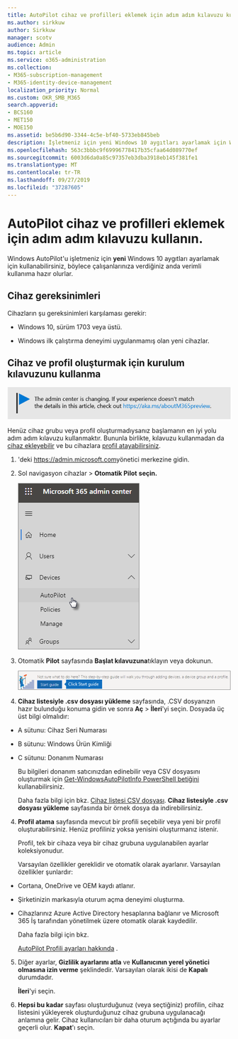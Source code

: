 ```yaml
---
title: AutoPilot cihaz ve profilleri eklemek için adım adım kılavuzu kullanın.
ms.author: sirkkuw
author: Sirkkuw
manager: scotv
audience: Admin
ms.topic: article
ms.service: o365-administration
ms.collection:
- M365-subscription-management
- M365-identity-device-management
localization_priority: Normal
ms.custom: OKR_SMB_M365
search.appverid:
- BCS160
- MET150
- MOE150
ms.assetid: be5b6d90-3344-4c5e-bf40-5733eb845beb
description: İşletmeniz için yeni Windows 10 aygıtları ayarlamak için Windows AutoPilot'u nasıl kullanacağınızı öğrenin.
ms.openlocfilehash: 563c3bbbc9f69996778417b35cfaa64d089770ef
ms.sourcegitcommit: 6003d6da0a85c97357eb3dba3918eb145f381fe1
ms.translationtype: MT
ms.contentlocale: tr-TR
ms.lasthandoff: 09/27/2019
ms.locfileid: "37287605"
---
```

# <a name="use-the-step-by-step-guide-to-add-autopilot-devices-and-profile"></a>AutoPilot cihaz ve profilleri eklemek için adım adım kılavuzu kullanın.

Windows AutoPilot'u işletmeniz için **yeni** Windows 10 aygıtları ayarlamak için kullanabilirsiniz, böylece çalışanlarınıza verdiğiniz anda verimli kullanıma hazır olurlar.
  
## <a name="device-requirements"></a>Cihaz gereksinimleri

Cihazların şu gereksinimleri karşılaması gerekir:
  
- Windows 10, sürüm 1703 veya üstü.
    
- Windows ilk çalıştırma deneyimi uygulanmamış olan yeni cihazlar.
    
## <a name="use-the-setup-guide-to-create-devices-and-profiles"></a>Cihaz ve profil oluşturmak için kurulum kılavuzunu kullanma

[![Yönetici merkezinin değiştiğini bildirmek için etiket ve aka.ms/aboutM365preview daha fazla ayrıntı bulabilirsiniz.](media/m365admincenterchanging.png)](https://docs.microsoft.com/office365/admin/microsoft-365-admin-center-preview)

Henüz cihaz grubu veya profil oluşturmadıysanız başlamanın en iyi yolu adım adım kılavuzu kullanmaktır. Bununla birlikte, kılavuzu kullanmadan da [cihaz ekleyebilir](create-and-edit-autopilot-devices.md) ve bu cihazlara [profil atayabilirsiniz](create-and-edit-autopilot-profiles.md). 
  
1. 'deki <a href="https://go.microsoft.com/fwlink/p/?linkid=837890" target="_blank">https://admin.microsoft.com</a>yönetici merkezine gidin.

2. Sol navigasyon cihazlar \> **Otomatik Pilot** **seçin.**

    ![Yönetici merkezinde cihazları seçin ve sonra Otomatik Pilot.](media/AutoPilot.png)
  
2. Otomatik **Pilot** sayfasında **Başlat kılavuzuna**tıklayın veya dokunun.
    
    ![Click Start guide for step-by-step instructions for Autopilot.](media/31662655-d1e6-437d-87ea-c0dec5da56f7.png)
  
3. **Cihaz listesiyle .csv dosyası yükleme** sayfasında, .CSV dosyanızın hazır bulunduğu konuma gidin ve sonra **Aç** \> **İleri**'yi seçin. Dosyada üç üst bilgi olmalıdır:
    
  - A sütunu: Cihaz Seri Numarası
    
  - B sütunu: Windows Ürün Kimliği
    
  - C sütunu: Donanım Numarası
    
    Bu bilgileri donanım satıcınızdan edinebilir veya CSV dosyasını oluşturmak için [Get-WindowsAutoPilotInfo PowerShell betiğini](https://www.powershellgallery.com/packages/Get-WindowsAutoPilotInfo) kullanabilirsiniz. 
    
    Daha fazla bilgi için bkz. [Cihaz listesi CSV dosyası](https://support.office.com/article/932e3676-2491-49f0-9177-d893d2f5276e). **Cihaz listesiyle .csv dosyası yükleme** sayfasında bir örnek dosya da indirebilirsiniz. 
    
4. **Profil atama** sayfasında mevcut bir profili seçebilir veya yeni bir profil oluşturabilirsiniz. Henüz profiliniz yoksa yenisini oluşturmanız istenir. 
    
    Profil, tek bir cihaza veya bir cihaz grubuna uygulanabilen ayarlar koleksiyonudur.
    
    Varsayılan özellikler gereklidir ve otomatik olarak ayarlanır. Varsayılan özellikler şunlardır:
    
  - Cortana, OneDrive ve OEM kaydı atlanır.
    
  - Şirketinizin markasıyla oturum açma deneyimi oluşturma.
    
  - Cihazlarınız Azure Active Directory hesaplarına bağlanır ve Microsoft 365 İş tarafından yönetilmek üzere otomatik olarak kaydedilir.
    
    Daha fazla bilgi için bkz.
    
    [AutoPilot Profili ayarları hakkında](autopilot-profile-settings.md) . 
    
5. Diğer ayarlar, **Gizlilik ayarlarını atla** ve **Kullanıcının yerel yönetici olmasına izin verme** şeklindedir. Varsayılan olarak ikisi de **Kapalı** durumdadır. 
    
    **İleri**'yi seçin.
    
6. **Hepsi bu kadar** sayfası oluşturduğunuz (veya seçtiğiniz) profilin, cihaz listesini yükleyerek oluşturduğunuz cihaz grubuna uygulanacağı anlamına gelir. Cihaz kullanıcıları bir daha oturum açtığında bu ayarlar geçerli olur. **Kapat**'ı seçin.
    